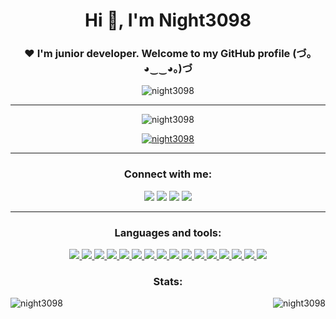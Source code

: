 <h1 align="center">Hi 👋, I'm Night3098</h1>
<h3 align="center">❤ I'm junior developer. Welcome to my GitHub profile (づ｡◕‿‿◕｡)づ</h3>

<p align="center"> <img src="banner_updated.png" alt="night3098" /> </p>

<hr>
<p align="center"> <img src="https://komarev.com/ghpvc/?username=night3098&label=Profile%20views&color=0e75b6&style=flat&theme=onestar&no-frame=true" alt="night3098" /> </p>
<p align="center"> <a href="https://github.com/ryo-ma/github-profile-trophy"><img src="https://github-profile-trophy.vercel.app/?username=night3098&column=-1&theme=onestar&no-frame=true" alt="night3098" /></a> </p>

<hr>
<h3 align="center">Connect with me:</h3>
<p align="center">
  <a href="https://discord.gg/#7351" target="blank"><img src="https://img.shields.io/badge/Discord-%235865F2.svg?style=for-the-badge&logo=discord&logoColor=white"></a>
  <a href="https://t.me/Night3098" target="blank"><img src="https://img.shields.io/badge/Telegram-2CA5E0?style=for-the-badge&logo=telegram&logoColor=white"></a>
  <a href="mailto:night3098game@gmail.com" target="blank"><img src="https://img.shields.io/badge/Gmail-D14836?style=for-the-badge&logo=gmail&logoColor=white"></a>
  <a href="www.pinterest.com/Night3098" target="blank"><img src="https://img.shields.io/badge/Pinterest-%23E60023.svg?style=for-the-badge&logo=Pinterest&logoColor=white"></a>
</p>
<hr>
<h3 align="center"></h3>
<h3 align="center">Languages and tools:</h3>

<p align="center">
  <a href="https://github.com/Night3098/" target="_blank" rel="noreferrer"> <img src="https://img.shields.io/badge/NeoVim-%2357A143.svg?&style=for-the-badge&logo=neovim&logoColor=white)"/> </a>
  <a href="https://github.com/Night3098/" target="_blank" rel="noreferrer"> <img src="https://img.shields.io/badge/sublime_text-%23575757.svg?style=for-the-badge&logo=sublime-text&logoColor=important"/> </a>
  <a href="https://github.com/Night3098/" target="_blank" rel="noreferrer"> <img src="https://img.shields.io/badge/Visual%20Studio-5C2D91.svg?style=for-the-badge&logo=visual-studio&logoColor=white"/> </a>
  <a href="https://github.com/Night3098/" target="_blank" rel="noreferrer"> <img src="https://img.shields.io/badge/Manjaro-35BF5C?style=for-the-badge&logo=Manjaro&logoColor=white"/> </a>
  <a href="https://github.com/Night3098/" target="_blank" rel="noreferrer"> <img src="https://img.shields.io/badge/Windows-0078D6?style=for-the-badge&logo=windows&logoColor=white"/> </a>
  <a href="https://github.com/Night3098/" target="_blank" rel="noreferrer"> <img src="https://img.shields.io/badge/sqlite-%2307405e.svg?style=for-the-badge&logo=sqlite&logoColor=white"/> </a>
  <a href="https://github.com/Night3098/" target="_blank" rel="noreferrer"> <img src="https://img.shields.io/badge/Gimp-657D8B?style=for-the-badge&logo=gimp&logoColor=FFFFFF"/> </a>
  <a href="https://github.com/Night3098/" target="_blank" rel="noreferrer"> <img src="https://img.shields.io/badge/Krita-203759?style=for-the-badge&logo=krita&logoColor=EEF37B"/> </a>
  <a href="https://github.com/Night3098/" target="_blank" rel="noreferrer"> <img src="https://img.shields.io/badge/Qt-%23217346.svg?style=for-the-badge&logo=Qt&logoColor=white"/> </a>
  <a href="https://github.com/Night3098/" target="_blank" rel="noreferrer"> <img src="https://img.shields.io/badge/c-%2300599C.svg?style=for-the-badge&logo=c&logoColor=white"/> </a>
  <a href="https://github.com/Night3098/" target="_blank" rel="noreferrer"> <img src="https://img.shields.io/badge/c  ++-%2300599C.svg?style=for-the-badge&logo=c%2B%2B&logoColor=white"/> </a>
  <a href="https://github.com/Night3098/" target="_blank" rel="noreferrer"> <img src="https://img.shields.io/badge/css3-%231572B6.svg?style=for-the-badge&logo=css3&logoColor=white"/> </a>
  <a href="https://github.com/Night3098/" target="_blank" rel="noreferrer"> <img src="https://img.shields.io/badge/html5-%23E34F26.svg?style=for-the-badge&logo=html5&logoColor=white"/> </a>
  <a href="https://github.com/Night3098/" target="_blank" rel="noreferrer"> <img src="https://img.shields.io/badge/python-3670A0?style=for-the-badge&logo=python&logoColor=ffdd54"/> </a>
  <a href="https://github.com/Night3098/" target="_blank" rel="noreferrer"> <img src="https://img.shields.io/badge/markdown-%23000000.svg?style=for-the-badge&logo=markdown&logoColor=white"/> </a>
  <a href="https://github.com/Night3098/" target="_blank" rel="noreferrer"> <img src="https://img.shields.io/badge/CMake-%23008FBA.svg?style=for-the-badge&logo=cmake&logoColor=white"/> </a>
</p>

<h3 align="center"></h3>
<h3 align="center">Stats:</h3>

<p><img align="left" src="https://github-readme-stats.vercel.app/api/top-langs?username=night3098&show_icons=true&locale=en&theme=transparent&no-frame=true&layout=compact&hide_border=true" alt="night3098" /></p>

<p><img align="right" src="https://github-readme-stats.vercel.app/api?username=night3098&show_icons=true&locale=en&theme=transparent&hide_border=true&no-frame=true" alt="night3098" /></p>
